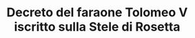 ---
layout: quote
permalink: /it/
langtag: it
type: modern
script: Latn
langName: Italiano
englishLangName: Italian
title: Decreto del faraone Tolomeo V iscritto sulla Stele di Rosetta
quote: Le copie di questo Decreto saranno incise in geroglifici, demotico e greco su lastre di basalto e poste nei templi di primo, secondo e terzo ordine accanto alla statua di Tolomeo, l'immortale dio.
reference: Decreti di Tolomeo V sulla Stele di Rosetta, 196 a.C., British Museum.
imageAlt: Moneta con il volto di Tolomeo V
selectAriaLabel: Seleziona una lingua
buttonRandom: Casuale
direction: ltr
---